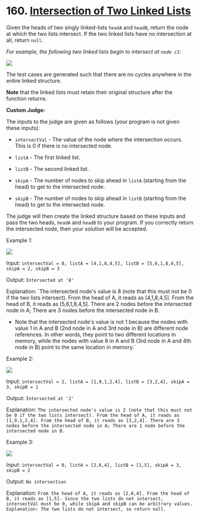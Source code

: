 # 160. [Intersection of Two Linked Lists](https://leetcode.com/problems/intersection-of-two-linked-lists/description/)

Given the heads of two singly linked-lists `headA` and `headB`, return the node at which the two lists intersect. If the two linked lists have no intersection at all, return `null`.

_For example, the following two linked lists begin to intersect at `node c1`:_

![](https://assets.leetcode.com/uploads/2021/03/05/160_statement.png)

The test cases are generated such that there are no cycles anywhere in the entire linked structure.

**Note** that the linked lists must retain their original structure after the function returns.

**Custom Judge:**

The inputs to the judge are given as follows (your program is not given these inputs):

* `intersectVal` - The value of the node where the intersection occurs. This is 0 if there is no intersected node.

* `listA` - The first linked list.

* `listB` - The second linked list.
* `skipA` - The number of nodes to skip ahead in `listA` (starting from the head) to get to the intersected node.

* `skipB` - The number of nodes to skip ahead in `listB` (starting from the head) to get to the intersected node.

The judge will then create the linked structure based on these inputs and pass the two heads, `headA` and `headB` to your program. If you correctly return the intersected node, then your solution will be accepted.

Example 1:

![](https://assets.leetcode.com/uploads/2021/03/05/160_example_1_1.png)

Input: `intersectVal = 8, listA = [4,1,8,4,5], listB = [5,6,1,8,4,5], skipA = 2, skipB = 3`

Output: `Intersected at '8'`

Explanation: `The intersected node's value is 8 (note that this must not be 0 if the two lists intersect).
From the head of A, it reads as [4,1,8,4,5]. From the head of B, it reads as [5,6,1,8,4,5]. There are 2 nodes before the intersected node in A; There are 3 nodes before the intersected node in B.
- Note that the intersected node's value is not 1 because the nodes with value 1 in A and B (2nd node in A and 3rd node in B) are different node references. In other words, they point to two different locations in memory, while the nodes with value 8 in A and B (3rd node in A and 4th node in B) point to the same location in memory.`

Example 2:

![](https://assets.leetcode.com/uploads/2021/03/05/160_example_2.png)

Input: `intersectVal = 2, listA = [1,9,1,2,4], listB = [3,2,4], skipA = 3, skipB = 1`

Output: `Intersected at '2'`

Explanation: `The intersected node's value is 2 (note that this must not be 0 if the two lists intersect).
From the head of A, it reads as [1,9,1,2,4]. From the head of B, it reads as [3,2,4]. There are 3 nodes before the intersected node in A; There are 1 node before the intersected node in B.`

Example 3:

![](https://assets.leetcode.com/uploads/2021/03/05/160_example_3.png)

Input: `intersectVal = 0, listA = [2,6,4], listB = [1,5], skipA = 3, skipB = 2`

Output: `No intersection`

Explanation: `From the head of A, it reads as [2,6,4]. From the head of B, it reads as [1,5]. Since the two lists do not intersect, intersectVal must be 0, while skipA and skipB can be arbitrary values.
Explanation: The two lists do not intersect, so return null.`
